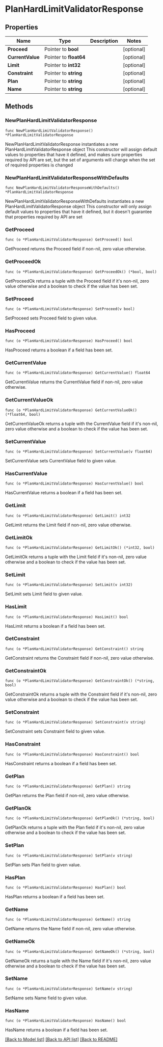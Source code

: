 # PlanHardLimitValidatorResponse

## Properties

Name | Type | Description | Notes
------------ | ------------- | ------------- | -------------
**Proceed** | Pointer to **bool** |  | [optional] 
**CurrentValue** | Pointer to **float64** |  | [optional] 
**Limit** | Pointer to **int32** |  | [optional] 
**Constraint** | Pointer to **string** |  | [optional] 
**Plan** | Pointer to **string** |  | [optional] 
**Name** | Pointer to **string** |  | [optional] 

## Methods

### NewPlanHardLimitValidatorResponse

`func NewPlanHardLimitValidatorResponse() *PlanHardLimitValidatorResponse`

NewPlanHardLimitValidatorResponse instantiates a new PlanHardLimitValidatorResponse object
This constructor will assign default values to properties that have it defined,
and makes sure properties required by API are set, but the set of arguments
will change when the set of required properties is changed

### NewPlanHardLimitValidatorResponseWithDefaults

`func NewPlanHardLimitValidatorResponseWithDefaults() *PlanHardLimitValidatorResponse`

NewPlanHardLimitValidatorResponseWithDefaults instantiates a new PlanHardLimitValidatorResponse object
This constructor will only assign default values to properties that have it defined,
but it doesn't guarantee that properties required by API are set

### GetProceed

`func (o *PlanHardLimitValidatorResponse) GetProceed() bool`

GetProceed returns the Proceed field if non-nil, zero value otherwise.

### GetProceedOk

`func (o *PlanHardLimitValidatorResponse) GetProceedOk() (*bool, bool)`

GetProceedOk returns a tuple with the Proceed field if it's non-nil, zero value otherwise
and a boolean to check if the value has been set.

### SetProceed

`func (o *PlanHardLimitValidatorResponse) SetProceed(v bool)`

SetProceed sets Proceed field to given value.

### HasProceed

`func (o *PlanHardLimitValidatorResponse) HasProceed() bool`

HasProceed returns a boolean if a field has been set.

### GetCurrentValue

`func (o *PlanHardLimitValidatorResponse) GetCurrentValue() float64`

GetCurrentValue returns the CurrentValue field if non-nil, zero value otherwise.

### GetCurrentValueOk

`func (o *PlanHardLimitValidatorResponse) GetCurrentValueOk() (*float64, bool)`

GetCurrentValueOk returns a tuple with the CurrentValue field if it's non-nil, zero value otherwise
and a boolean to check if the value has been set.

### SetCurrentValue

`func (o *PlanHardLimitValidatorResponse) SetCurrentValue(v float64)`

SetCurrentValue sets CurrentValue field to given value.

### HasCurrentValue

`func (o *PlanHardLimitValidatorResponse) HasCurrentValue() bool`

HasCurrentValue returns a boolean if a field has been set.

### GetLimit

`func (o *PlanHardLimitValidatorResponse) GetLimit() int32`

GetLimit returns the Limit field if non-nil, zero value otherwise.

### GetLimitOk

`func (o *PlanHardLimitValidatorResponse) GetLimitOk() (*int32, bool)`

GetLimitOk returns a tuple with the Limit field if it's non-nil, zero value otherwise
and a boolean to check if the value has been set.

### SetLimit

`func (o *PlanHardLimitValidatorResponse) SetLimit(v int32)`

SetLimit sets Limit field to given value.

### HasLimit

`func (o *PlanHardLimitValidatorResponse) HasLimit() bool`

HasLimit returns a boolean if a field has been set.

### GetConstraint

`func (o *PlanHardLimitValidatorResponse) GetConstraint() string`

GetConstraint returns the Constraint field if non-nil, zero value otherwise.

### GetConstraintOk

`func (o *PlanHardLimitValidatorResponse) GetConstraintOk() (*string, bool)`

GetConstraintOk returns a tuple with the Constraint field if it's non-nil, zero value otherwise
and a boolean to check if the value has been set.

### SetConstraint

`func (o *PlanHardLimitValidatorResponse) SetConstraint(v string)`

SetConstraint sets Constraint field to given value.

### HasConstraint

`func (o *PlanHardLimitValidatorResponse) HasConstraint() bool`

HasConstraint returns a boolean if a field has been set.

### GetPlan

`func (o *PlanHardLimitValidatorResponse) GetPlan() string`

GetPlan returns the Plan field if non-nil, zero value otherwise.

### GetPlanOk

`func (o *PlanHardLimitValidatorResponse) GetPlanOk() (*string, bool)`

GetPlanOk returns a tuple with the Plan field if it's non-nil, zero value otherwise
and a boolean to check if the value has been set.

### SetPlan

`func (o *PlanHardLimitValidatorResponse) SetPlan(v string)`

SetPlan sets Plan field to given value.

### HasPlan

`func (o *PlanHardLimitValidatorResponse) HasPlan() bool`

HasPlan returns a boolean if a field has been set.

### GetName

`func (o *PlanHardLimitValidatorResponse) GetName() string`

GetName returns the Name field if non-nil, zero value otherwise.

### GetNameOk

`func (o *PlanHardLimitValidatorResponse) GetNameOk() (*string, bool)`

GetNameOk returns a tuple with the Name field if it's non-nil, zero value otherwise
and a boolean to check if the value has been set.

### SetName

`func (o *PlanHardLimitValidatorResponse) SetName(v string)`

SetName sets Name field to given value.

### HasName

`func (o *PlanHardLimitValidatorResponse) HasName() bool`

HasName returns a boolean if a field has been set.


[[Back to Model list]](../README.md#documentation-for-models) [[Back to API list]](../README.md#documentation-for-api-endpoints) [[Back to README]](../README.md)


